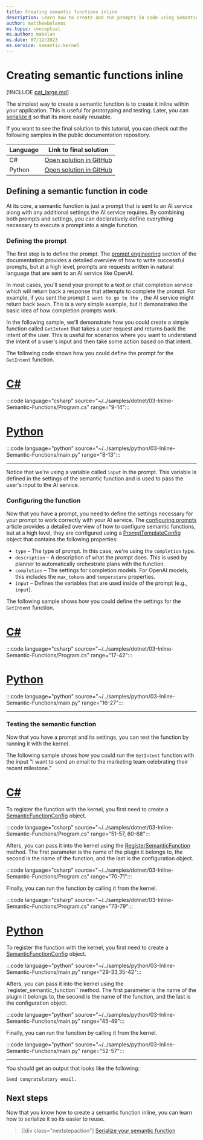 ```yaml
---
title: Creating semantic functions inline
description: Learn how to create and run prompts in code using Semantic Kernel.
author: matthewbolanos
ms.topic: conceptual
ms.author: mabolan
ms.date: 07/12/2023
ms.service: semantic-kernel
---
```


# Creating semantic functions inline

[!INCLUDE [pat_large.md](../../../includes/pat_large.md)]

The simplest way to create a semantic function is to create it inline within your application. This is useful for prototyping and testing. Later, you can [serialize it](./serializing-semantic-functions.md) so that its more easily reusable.

If you want to see the final solution to this tutorial, you can check out the following samples in the public documentation repository.

| Language  | Link to final solution |
| --- | --- |
| C# | [Open solution in GitHub](https://github.com/MicrosoftDocs/semantic-kernel-docs/tree/main/samples/dotnet/03-Inline-Semantic-Functions) |
| Python | [Open solution in GitHub](https://github.com/MicrosoftDocs/semantic-kernel-docs/tree/main/samples/python/03-Inline-Semantic-Functions) |


## Defining a semantic function in code
At its core, a semantic function is just a prompt that is sent to an AI service along with any additional settings the AI service requires. By combining both prompts and settings, you can declaratively define everything necessary to execute a prompt into a single function.

### Defining the prompt
The first step is to define the prompt. The [prompt engineering](../../../prompt-engineering/index.md) section of the documentation provides a detailed overview of how to write successful prompts, but at a high level, prompts are requests written in natural language that are sent to an AI service like OpenAI.

In most cases, you'll send your prompt to a text or chat completion service which will return back a response that attempts to complete the prompt. For example, if you sent the prompt `I want to go to the `, the AI service might return back `beach`. This is a very simple example, but it demonstrates the basic idea of how completion prompts work.

In the following sample, we'll demonstrate how you could create a simple function called `GetIntent` that takes a user request and returns back the intent of the user. This is useful for scenarios where you want to understand the intent of a user's input and then take some action based on that intent.

The following code shows how you could define the prompt for the `GetIntent` function.

# [C#](#tab/Csharp)

:::code language="csharp" source="~/../samples/dotnet/03-Inline-Semantic-Functions/Program.cs" range="9-14":::

# [Python](#tab/python)

:::code language="python" source="~/../samples/python/03-Inline-Semantic-Functions/main.py" range="8-13":::

---

Notice that we're using a variable called `input` in the prompt. This variable is defined in the settings of the semantic function and is used to pass the user's input to the AI service.

### Configuring the function
Now that you have a prompt, you need to define the settings necessary for your prompt to work correctly with your AI service. The [configuring prompts](../../../prompt-engineering/configure-prompts.md) article provides a detailed overview of how to configure semantic functions, but at a high level, they are configured using a [PromptTemplateConfig](/dotnet/api/microsoft.semantickernel.semanticfunctions.prompttemplateconfig) object that contains the following properties:

- `type` – The type of prompt. In this case, we're using the `completion` type.
- `description` – A description of what the prompt does. This is used by planner to automatically orchestrate plans with the function.
- `completion` – The settings for completion models. For OpenAI models, this includes the `max_tokens` and `temperature` properties.
- `input` – Defines the variables that are used inside of the prompt (e.g., `input`).

The following sample shows how you could define the settings for the `GetIntent` function.


# [C#](#tab/Csharp)

:::code language="csharp" source="~/../samples/dotnet/03-Inline-Semantic-Functions/Program.cs" range="17-42":::

# [Python](#tab/python)


:::code language="python" source="~/../samples/python/03-Inline-Semantic-Functions/main.py" range="16-27":::

---

### Testing the semantic function
Now that you have a prompt and its settings, you can test the function by running it with the kernel.

The following sample shows how you could run the `GetIntent` function with the input "I want to send an email to the marketing team celebrating their recent milestone."

# [C#](#tab/Csharp)
To register the function with the kernel, you first need to create a [SemanticFunctionConfig](/dotnet/api/microsoft.semantickernel.semanticfunctions.semanticfunctionconfig) object. 

:::code language="csharp" source="~/../samples/dotnet/03-Inline-Semantic-Functions/Program.cs" range="51-57, 60-68":::

Afters, you can pass it into the kernel using the [RegisterSemanticFunction](/dotnet/api/microsoft.semantickernel.kernel.registersemanticfunction) method. The first parameter is the name of the plugin it belongs to, the second is the name of the function, and the last is the configuration object.

:::code language="csharp" source="~/../samples/dotnet/03-Inline-Semantic-Functions/Program.cs" range="70-71":::

Finally, you can run the function by calling it from the kernel.

:::code language="csharp" source="~/../samples/dotnet/03-Inline-Semantic-Functions/Program.cs" range="73-79":::

# [Python](#tab/python)
To register the function with the kernel, you first need to create a [SemanticFunctionConfig](/dotnet/api/microsoft.semantickernel.semanticfunctions.semanticfunctionconfig) object. 

:::code language="python" source="~/../samples/python/03-Inline-Semantic-Functions/main.py" range="29-33,35-42":::

Afters, you can pass it into the kernel using the `register_semantic_function`` method. The first parameter is the name of the plugin it belongs to, the second is the name of the function, and the last is the configuration object.

:::code language="python" source="~/../samples/python/03-Inline-Semantic-Functions/main.py" range="45-49":::

Finally, you can run the function by calling it from the kernel.

:::code language="python" source="~/../samples/python/03-Inline-Semantic-Functions/main.py" range="52-57":::

---

You should get an output that looks like the following:

```output
Send congratulatory email.
```

## Next steps
Now that you know how to create a semantic function inline, you can learn how to serialize it so its easier to reuse.

> [!div class="nextstepaction"]
> [Serialize your semantic function](./serializing-semantic-functions.md)